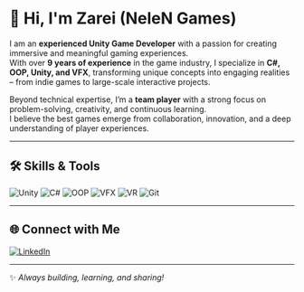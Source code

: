 # 👋 Hi, I'm Zarei (NeleN Games)

I am an **experienced Unity Game Developer** with a passion for creating immersive and meaningful gaming experiences.  
With over **9 years of experience** in the game industry, I specialize in **C#, OOP, Unity, and VFX**, transforming unique concepts into engaging realities – from indie games to large-scale interactive projects.

Beyond technical expertise, I’m a **team player** with a strong focus on problem-solving, creativity, and continuous learning.  
I believe the best games emerge from collaboration, innovation, and a deep understanding of player experiences.

---

## 🛠️ Skills & Tools
![Unity](https://img.shields.io/badge/-Unity-000?&logo=Unity)
![C#](https://img.shields.io/badge/-C%23-239120?&logo=c-sharp&logoColor=white)
![OOP](https://img.shields.io/badge/-OOP-555?&logo=codeigniter&logoColor=white)
![VFX](https://img.shields.io/badge/-VFX-FF6F00?&logo=adobeaftereffects&logoColor=white)
![VR](https://img.shields.io/badge/-Virtual_Reality-005FED?&logo=oculus)
![Git](https://img.shields.io/badge/-Git-F05032?&logo=git&logoColor=white)

---

## 🌐 Connect with Me
[![LinkedIn](https://img.shields.io/badge/LinkedIn-0077B5?logo=linkedin&logoColor=white)](https://www.linkedin.com/in/ehsan-zarei277/)  

---
✨ *Always building, learning, and sharing!*
